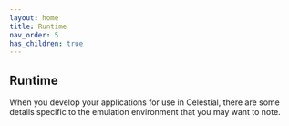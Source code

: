 ```yaml
---
layout: home
title: Runtime
nav_order: 5
has_children: true
---
```


## Runtime

When you develop your applications for use in Celestial, there are some details
specific to the emulation environment that you may want to note.
